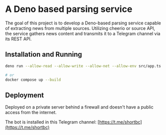 # A Deno based parsing service
The goal of this project is to develop a Deno-based parsing service capable of extracting news from multiple sources. Utilizing cheerio or source API, the service gathers news content and transmits it to a Telegram channel via its REST API. 

## Installation and Running
```bash
deno run --allow-read --allow-write --allow-net --allow-env src/app.ts

# or
docker compose up --build
```

## Deployment
Deployed on a private server behind a firewall and doesn't have a public access from the internet.

The bot is installed in this Telegram channel: [https://t.me/shortbc](https://t.me/shortbc)

